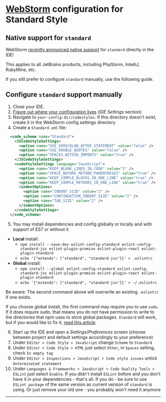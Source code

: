# [WebStorm][webstorm-1] configuration for Standard Style

## Native support for `standard`

WebStorm [recently announced native support](https://blog.jetbrains.com/webstorm/2017/01/webstorm-2017-1-eap-171-2272/)
for `standard` directly in the IDE!

This applies to all JetBrains products, including PhpStorm, IntelliJ, RubyMine, etc.

If you still prefer to configure `standard` manually, use the following guide.

## Configure `standard` support manually

1. Close your IDE.
2. [Figure out where your configuration lives][webstorm-2] (_IDE Settings_ section)
3. Navigate to `your-config-dir/codestyles`. If this directory doesn't exist,
   create it in the WebStorm config settings directory
4. Create a `Standard.xml` file:

```xml
  <code_scheme name="Standard">
    <JSCodeStyleSettings>
      <option name="USE_SEMICOLON_AFTER_STATEMENT" value="false" />
      <option name="USE_DOUBLE_QUOTES" value="false" />
      <option name="SPACES_WITHIN_IMPORTS" value="true" />
    </JSCodeStyleSettings>
    <codeStyleSettings language="JavaScript">
      <option name="KEEP_BLANK_LINES_IN_CODE" value="1" />
      <option name="SPACE_BEFORE_METHOD_PARENTHESES" value="true" />
      <option name="KEEP_SIMPLE_BLOCKS_IN_ONE_LINE" value="true" />
      <option name="KEEP_SIMPLE_METHODS_IN_ONE_LINE" value="true" />
      <indentOptions>
        <option name="INDENT_SIZE" value="2" />
        <option name="CONTINUATION_INDENT_SIZE" value="2" />
        <option name="TAB_SIZE" value="2" />
      </indentOptions>
    </codeStyleSettings>
  </code_scheme>
```

5. You may install dependencies and config globally or locally and with support of ES7 or without it

- **Local** install:
  - `npm install --save-dev eslint-config-standard eslint-config-standard-jsx eslint-plugin-promise eslint-plugin-react eslint-plugin-standard`
  - `echo '{"extends": ["standard", "standard-jsx"]}' > .eslintrc`
- **Global** install:
  - `npm install --global eslint-config-standard eslint-config-standard-jsx eslint-plugin-promise eslint-plugin-react eslint-plugin-standard`
  - `echo '{"extends": ["standard", "standard-jsx"]}' > ~/.eslintrc`

Be aware: The second command above will overwrite an existing `.eslintrc` if one exists.

If you choose global install, the first command may require you to use `sudo`. If
it does require sudo, that means you do not have permission to write to the
directories that npm uses to store global packages. `Standard` will work, but if
you would like to fix it, [read this article][npm-article].

6. Start up the IDE and open a _Settings_/_Preferences_ screen (choose between project and default settings accordingly to your preference)
7. Under `Editor > Code Style > JavaScript` change `Scheme` to `Standard`
8. Under `Editor > Code Style > HTML` just select `Other`, in `Spaces` setting, check `In empty tag`
9. Under `Editor > Inspections > JavaScript > Code style issues` untick `Unterminated statement`
10. Under `Languages & Frameworks > JavaScript > Code Quality Tools > ESLint` just select `Enable`. If you didn't install `ESLint` before and you don't have it in your dependencies - that's all. If you do - be sure to use `ESLint package` of the same version as current version of `standard` is using. Or just remove your old one - you probably won't need it anymore

---

[npm-article]: https://docs.npmjs.com/getting-started/fixing-npm-permissions
[webstorm-1]: https://www.jetbrains.com/webstorm/
[webstorm-2]: https://www.jetbrains.com/help/phpstorm/2016.1/directories-used-by-phpstorm-to-store-settings-caches-plugins-and-logs.html?origin=old_help#d66583e60
